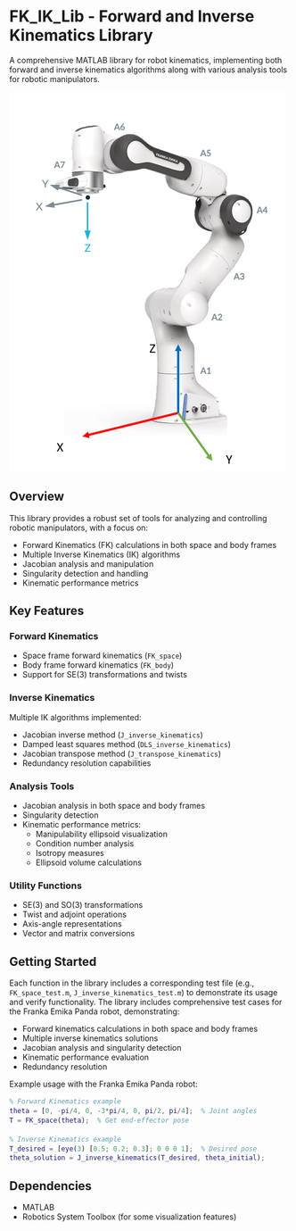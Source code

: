 # FK_IK_Lib - Forward and Inverse Kinematics Library

A comprehensive MATLAB library for robot kinematics, implementing both forward and inverse kinematics algorithms along with various analysis tools for robotic manipulators.

![Franka Emika Panda Robot Configuration](assets/config.png)

## Overview

This library provides a robust set of tools for analyzing and controlling robotic manipulators, with a focus on:
- Forward Kinematics (FK) calculations in both space and body frames
- Multiple Inverse Kinematics (IK) algorithms
- Jacobian analysis and manipulation
- Singularity detection and handling
- Kinematic performance metrics

## Key Features

### Forward Kinematics
- Space frame forward kinematics (`FK_space`)
- Body frame forward kinematics (`FK_body`)
- Support for SE(3) transformations and twists

### Inverse Kinematics
Multiple IK algorithms implemented:
- Jacobian inverse method (`J_inverse_kinematics`)
- Damped least squares method (`DLS_inverse_kinematics`)
- Jacobian transpose method (`J_transpose_kinematics`)
- Redundancy resolution capabilities

### Analysis Tools
- Jacobian analysis in both space and body frames
- Singularity detection
- Kinematic performance metrics:
  - Manipulability ellipsoid visualization
  - Condition number analysis
  - Isotropy measures
  - Ellipsoid volume calculations

### Utility Functions
- SE(3) and SO(3) transformations
- Twist and adjoint operations
- Axis-angle representations
- Vector and matrix conversions

## Getting Started

Each function in the library includes a corresponding test file (e.g., `FK_space_test.m`, `J_inverse_kinematics_test.m`) to demonstrate its usage and verify functionality. The library includes comprehensive test cases for the Franka Emika Panda robot, demonstrating:

- Forward kinematics calculations in both space and body frames
- Multiple inverse kinematics solutions
- Jacobian analysis and singularity detection
- Kinematic performance evaluation
- Redundancy resolution

Example usage with the Franka Emika Panda robot:
```matlab
% Forward Kinematics example
theta = [0, -pi/4, 0, -3*pi/4, 0, pi/2, pi/4];  % Joint angles
T = FK_space(theta);  % Get end-effector pose

% Inverse Kinematics example
T_desired = [eye(3) [0.5; 0.2; 0.3]; 0 0 0 1];  % Desired pose
theta_solution = J_inverse_kinematics(T_desired, theta_initial);
```

## Dependencies
- MATLAB
- Robotics System Toolbox (for some visualization features)
